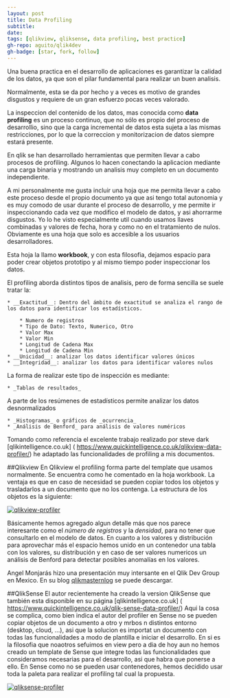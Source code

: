 ```yaml
---
layout: post
title: Data Profiling
subtitle: 
date:
tags: [qlikview, qliksense, data profiling, best practice]
gh-repo: aguito/qlik4dev
gh-badge: [star, fork, follow]
---
```


Una buena practica en el desarrollo de aplicaciones es garantizar la calidad de los datos, ya que son el pilar fundamental para realizar un buen analisis.

Normalmente, esta se da por hecho y a veces es motivo de grandes disgustos y requiere de un gran esfuerzo pocas veces valorado.

La inspeccion del contenido de los datos, mas conocida como __data profiling__ es un proceso continuo, que no sólo es propio del proceso de desarrollio, sino que la carga incremental de datos esta sujeta a las mismas restricciones, por lo que la correccion y monitorizacion de datos siempre estará presente.

En qlik se han desarrollado herramientas que permiten llevar a cabo procesos de profiling. Algunos lo hacen conectando la aplicacion mediante una carga binaria y mostrando un analisis muy completo en un documento independiente.

A mi personalmente me gusta incluir una hoja que me permita llevar a cabo este proceso desde el propio documento ya que asi tengo total autonomia y es muy comodo de usar durante el proceso de desarrollo, y me permite ir inspeccionando cada vez que modifico el modelo de datos, y asi ahorrarme disgustos. Yo lo he visto especialmente util cuando usamos llaves combinadas y valores de fecha, hora y como no en el tratamiento de nulos.
Obviamente es una hoja que solo es accesible a los usuarios desarrolladores.

Esta hoja la llamo __workbook__, y con esta filosofia, dejamos espacio para poder crear objetos prototipo y al mismo tiempo poder inspeccionar los datos.

El profiling aborda distintos tipos de analisis, pero de forma sencilla se suele tratar la:


	* __Exactitud__: Dentro del ámbito de exactitud se analiza el rango de los datos para identificar los estadísticos.

		* Numero de registros
		* Tipo de Dato: Texto, Numerico, Otro
		* Valor Max
		* Valor Min
		* Longitud de Cadena Max
		* Longitud de Cadena Min
	* __Unicidad__: analizar los datos identificar valores únicos
	* __Integridad__: analizar los datos para identificar valores nulos


La forma de realizar este tipo de inspección es mediante:


	* _Tablas de resultados_

A parte de los resúmenes de estadísticos permite analizar los datos desnormalizados

	* _Histogramas_ o gráficos de _ocurrencia_
	* _Análisis de Benford_ para análisis de valores numéricos


Tomando como referencia el excelente trabajo realizado por steve dark [qlikintelligence.co.uk] (
https://www.quickintelligence.co.uk/qlikview-data-profiler/) he adaptado las funcionalidades de profiling a mis documentos.

##Qlikview
En Qlikview el profiling forma parte del template que usamos normalmente. Se encuentra como he comentado en la hoja workbook. La ventaja es que en caso de necesidad se pueden copiar todos los objetos y trasladarlos a un documento que no los contenga. La estructura de los objetos es la siguiente:

[![qlikview-profiler]({{site.url}}/img/blog/qlikview_profiler.PNG )]({{site.url}}/img/blog/qlikview_profiler.PNG )

Básicamente hemos agregado algun detalle más que nos parece interesante como el _número de registros_ y la _densidad_, para no tener que consultarlo en el modelo de datos.
En cuanto a los valores y distribución para aprovechar más el espacio hemos unido en un contenedor una tabla con los valores, su distribución y en caso de ser valores numericos un análisis de Benford para detectar posibles anomalías en los valores.

Angel Monjarás hizo una presentación muy intersante en el Qlik Dev Group en Mexico. En su blog [qlikmasternlog](http://qlikmasterblog.wordpress.com/) se puede descargar.

##QlikSense
El autor recientemente ha creado la version QlikSense que también esta disponible en su página [qlikintelligence.co.uk] (
https://www.quickintelligence.co.uk/qlik-sense-data-profiler/)
Aqui la cosa se complica, como bien indica el autor del profiler en Sense no se pueden copiar objetos de un documento a otro y mrbos n distintos entorno (desktop, cloud, ...), asi que la solucion es importat un documento con todas las funcionalidades a modo de plantilla e iniciar el desarrollo. En si es la filosofia que noaotros sefuimos en view pero a dia de hoy aun no hemos creado un template de Sense que integre todas las funcionalidades que consideramos necesarias para el desarrollo, asi que habra que ponerse a ello. En Sense como  no se pueden usar contenedores, hemos decidido usar toda la paleta para realizar el profiling tal cual la propuesta.

[![qliksense-profiler]({{site.url}}/img/blog/qlikview_profiler.PNG )]({{site.url}}/img/blog/qliksense_profiler.PNG )
